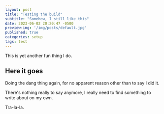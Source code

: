 ```yaml
---
layout: post
title: "Testing the build"
subtitle: "Somehow, I still like this"
date: 2023-06-02 20:20:47 -0500
preview-img: '/img/posts/default.jpg'
published: true
categories: setup
tags: test
---
```

This is yet another fun thing I do.

## Here it goes
Doing the dang thing again, for no apparent reason other than to say I did it.

There's nothing really to say anymore, I really need to find something to write about on my own.

Tra-la-la.